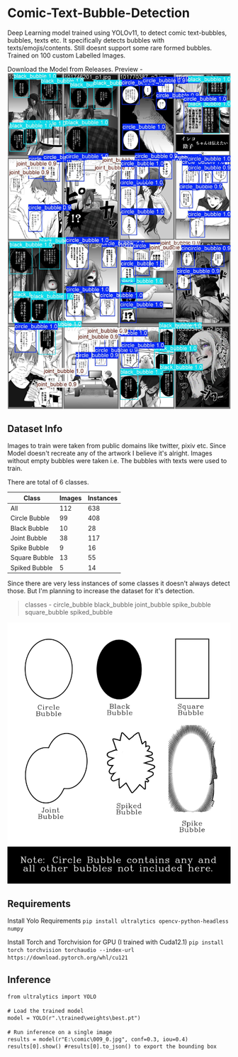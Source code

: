 # Comic-Text-Bubble-Detection
Deep Learning model trained using YOLOv11, to detect comic text-bubbles, bubbles, texts etc. It specifically detects bubbles with texts/emojis/contents. Still doesnt support some rare formed bubbles. Trained on 100 custom Labelled Images.

Download the Model from Releases.
Preview - 
![Validation](Images/val_batch2_pred.jpg)
## Dataset Info
Images to train were taken from public domains like twitter, pixiv etc. Since Model doesn't recreate any of the artwork I believe it's alright.
Images without empty bubbles were taken i.e. The bubbles with texts were used to train.

There are total of 6 classes.

| Class             | Images | Instances |
|-------------------|--------|-----------|
| All               | 112    | 638       |
| Circle Bubble     | 99     | 408       |
| Black Bubble      | 10     | 28        |
| Joint Bubble      | 38     | 117       |
| Spike Bubble      | 9      | 16        |
| Square Bubble     | 13     | 55        |
| Spiked Bubble     | 5      | 14        |

Since there are very less instances of some classes it doesn't always detect those. But I'm planning to increase the dataset for it's detection.

> classes - circle_bubble black_bubble joint_bubble spike_bubble square_bubble spiked_bubble

![Dataset](Images/Untitled-1.jpg)

## Requirements
Install Yolo Requirements
``` pip install ultralytics opencv-python-headless numpy ```

Install Torch and Torchvision for GPU (I trained with Cuda12.1)
```pip install torch torchvision torchaudio --index-url https://download.pytorch.org/whl/cu121```

## Inference
```
from ultralytics import YOLO

# Load the trained model
model = YOLO(r".\trained\weights\best.pt")

# Run inference on a single image
results = model(r"E:\comic\009_0.jpg", conf=0.3, iou=0.4)
results[0].show() #results[0].to_json() to export the bounding box
```






